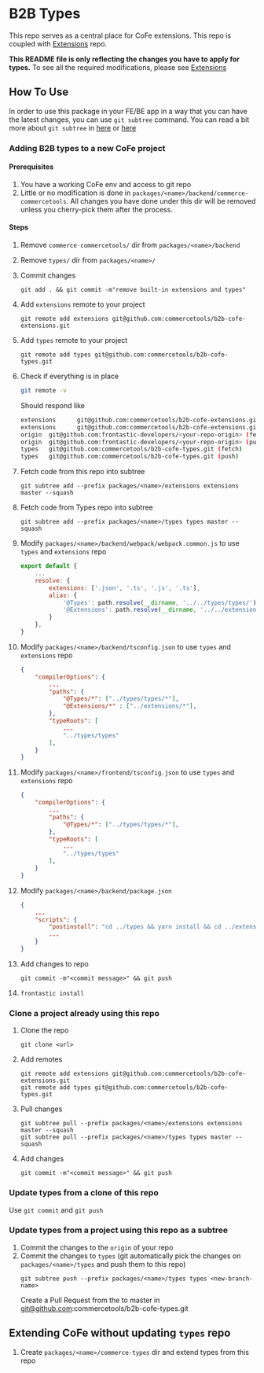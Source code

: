 # B2B Types
This repo serves as a central place for CoFe extensions. This repo is coupled with [Extensions](https://github.com/commercetools/b2b-cofe-extensions) repo.

**This README file is only reflecting the changes you have to apply for types.** To see all the required modifications, please see [Extensions](https://github.com/commercetools/b2b-cofe-extensions)

## How To Use
In order to use this package in your FE/BE app in a way that you can have the latest changes, you can use `git subtree` command.
You can read a bit more about `git subtree` in [here](https://www.atlassian.com/git/tutorials/git-subtree) or [here](https://gist.github.com/SKempin/b7857a6ff6bddb05717cc17a44091202)

### Adding B2B types to a new CoFe project
#### Prerequisites
1. You have a working CoFe env and access to git repo
1. Little or no modification is done in `packages/<name>/backend/commerce-commercetools`. All changes you have done under this dir will be removed unless you cherry-pick them after the process.

#### Steps
1. Remove `commerce-commercetools/` dir from `packages/<name>/backend`
1. Remove `types/` dir from `packages/<name>/`
1. Commit changes
    ```
    git add . && git commit -m"remove built-in extensions and types" 
    ```
1. Add `extensions` remote to your project
    ```
    git remote add extensions git@github.com:commercetools/b2b-cofe-extensions.git
    ```
1. Add `types` remote to your project
    ```
    git remote add types git@github.com:commercetools/b2b-cofe-types.git
    ```
1. Check if everything is in place
    ```sh
    git remote -v 
    ```
    Should respond like 
    ```sh
    extensions      git@github.com:commercetools/b2b-cofe-extensions.git (fetch)
    extensions      git@github.com:commercetools/b2b-cofe-extensions.git (push)
    origin  git@github.com:frontastic-developers/<your-repo-origin> (fetch)
    origin  git@github.com:frontastic-developers/<your-repo-origin> (push)
    types   git@github.com:commercetools/b2b-cofe-types.git (fetch)
    types   git@github.com:commercetools/b2b-cofe-types.git (push)
    ```
1. Fetch code from this repo into subtree
    ```
    git subtree add --prefix packages/<name>/extensions extensions master --squash
    ```
1. Fetch code from Types repo into subtree
    ```
    git subtree add --prefix packages/<name>/types types master --squash
    ```

1. Modify `packages/<name>/backend/webpack/webpack.common.js` to use `types` and `extensions` repo
    ```js
    export default {
        ...
        resolve: {
            extensions: ['.json', '.ts', '.js', '.ts'],
            alias: {
                '@Types': path.resolve(__dirname, '../../types/types/'),
                '@Extensions': path.resolve(__dirname, '../../extensions/'),
            }
        },
    }
    ```
1. Modify `packages/<name>/backend/tsconfig.json` to use `types` and `extensions` repo
    ```json
    {
        "compilerOptions": {
            ...
            "paths": {
                "@Types/*": ["../types/types/*"],
                "@Extensions/*" : ["../extensions/*"],
            },
            "typeRoots": [
                ...
                "../types/types"
            ],
        }
    }

    ```
1. Modify `packages/<name>/frontend/tsconfig.json` to use `types` and `extensions` repo
    ```json
    {
        "compilerOptions": {
            ...
            "paths": {
                "@Types/*": ["../types/types/*"],
            },
            "typeRoots": [
                ...
                "../types/types"
            ],
        }
    }

    ```
1. Modify `packages/<name>/backend/package.json`
    ```json
    {
        ...
        "scripts": {
            "postinstall": "cd ../types && yarn install && cd ../extensions && yarn install",
            ...
        }
    }

    ```
3. Add changes to repo
    ```
    git commit -m"<commit message>" && git push
    ```
1. `frontastic install`    

### Clone a project already using this repo
1. Clone the repo
    ```
    git clone <url>
    ```
1. Add remotes
    ```
    git remote add extensions git@github.com:commercetools/b2b-cofe-extensions.git
    git remote add types git@github.com:commercetools/b2b-cofe-types.git
    ```
1. Pull changes
    ```
    git subtree pull --prefix packages/<name>/extensions extensions master --squash
    git subtree pull --prefix packages/<name>/types types master --squash
    ```
1. Add changes
    ```
    git commit -m"<commit message>" && git push
    ```

### Update types from a clone of this repo
Use `git commit` and `git push` 

### Update types from a project using this repo as a subtree
1. Commit the changes to the `origin` of your repo
1. Commit the changes to `types` (git automatically pick the changes on `packages/<name>/types` and push them to this repo)
    ```
    git subtree push --prefix packages/<name>/types types <new-branch-name>
    ```
    Create a Pull Request from the <new-branch-name> to master in git@github.com:commercetools/b2b-cofe-types.git

## Extending CoFe without updating `types` repo
1. Create `packages/<name>/commerce-types` dir and extend types from this repo
